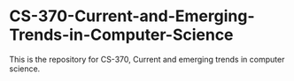 # CS-370-Current-and-Emerging-Trends-in-Computer-Science
This is the repository for CS-370,  Current and emerging trends in computer science.
